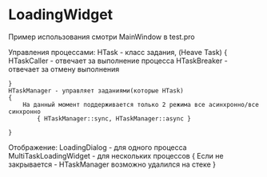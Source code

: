 # LoadingWidget

Пример использования смотри MainWindow в test.pro

Управления процессами:
	HTask - класс задания, (Heave Task)
	{
		HTaskCaller - отвечает за выполнение процесса
		HTaskBreaker - отвечает за отмену выполнения
		
	}
	HTaskManager - управляет заданиями(которые HTask)
	{
		На данный момент поддерживается только 2 режима все асинхронно/все синхронно
			{ HTaskManager::sync, HTaskManager::async }
		
	}
Отображение:
	LoadingDialog - для одного процесса
	MultiTaskLoadingWidget - для нескольких процессов
	{
		Если не закрывается - HTaskManager возможно удалился на стеке
	}